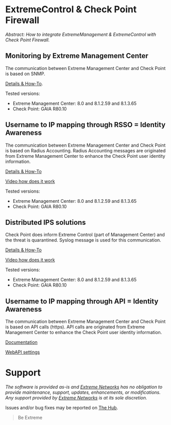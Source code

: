 # ExtremeControl & Check Point Firewall

_Abstract: How to integrate ExtremeManagement & ExtremeControl with Check Point Firewall._

## Monitoring by Extreme Management Center
The communication between Extreme Management Center and Check Point is based on SNMP.

[Details & How-To](monitoring/README.md).

Tested versions:
* Extreme Management Center: 8.0 and 8.1.2.59 and 8.1.3.65
* Check Point: GAIA R80.10

## Username to IP mapping through RSSO = Identity Awareness
The communication between Extreme Management Center and Check Point is based on Radius Accounting. Radius Accounting messages are originated from Extreme Management Center to enhance the Check Point user identity information.

[Details & How-To](idtoip/README.md)

[Video how does it work](https://extr.co/2vPQ6rv)

Tested versions:
* Extreme Management Center: 8.0 and 8.1.2.59 and 8.1.3.65
* Check Point: GAIA R80.10

## Distributed IPS solutions
Check Point does inform Extreme Control (part of Management Center) and the threat is quarantined. Syslog message is used for this communication.

[Details & How-To](dips/README.md)

[Video how does it work](https://extr.co/2PbNQlv)

Tested versions:
* Extreme Management Center: 8.0 and 8.1.2.59 and 8.1.3.65
* Check Point: GAIA R80.10

## Username to IP mapping through API = Identity Awareness
The communication between Extreme Management Center and Check Point is based on API calls (https). API calls are originated from Extreme Management Center to enhance the Check Point user identity information.

[Documentation](https://emc.extremenetworks.com/content/oneview/docs/connect/docs/l_ov_connect_security.htm#Check)

[WebAPI settings](idtoip/WebAPI.png?raw=true)

# Support
_The software is provided as-is and [Extreme Networks](http://www.extremenetworks.com/) has no obligation to provide maintenance, support, updates, enhancements, or modifications. Any support provided by [Extreme Networks](http://www.extremenetworks.com/) is at its sole discretion._

Issues and/or bug fixes may be reported on [The Hub](https://community.extremenetworks.com/extreme).

>Be Extreme